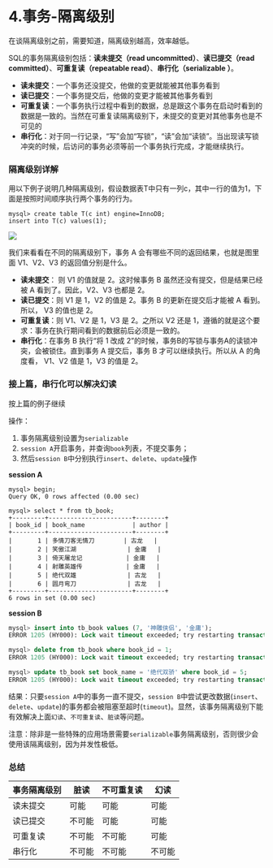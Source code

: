 # 4.事务-隔离级别

在谈隔离级别之前，需要知道，隔离级别越高，效率越低。

SQL的事务隔离级别包括：**读未提交（read uncommitted）**、**读已提交（read committed）**、**可重复读（repeatable read）**、**串行化（serializable ）**。

- **读未提交**：一个事务还没提交，他做的变更就能被其他事务看到
- **读已提交**：一个事务提交后，他做的变更才能被其他事务看到
- **可重复读**：一个事务执行过程中看到的数据，总是跟这个事务在启动时看到的数据是一致的。当然在可重复读隔离级别下，未提交的变更对其他事务也是不可见的
- **串行化**：对于同一行记录，“写”会加“写锁”，“读”会加“读锁”。当出现读写锁冲突的时候，后访问的事务必须等前一个事务执行完成，才能继续执行。



### 隔离级别详解

用以下例子说明几种隔离级别，假设数据表T中只有一列c，其中一行的值为1，下面是按照时间顺序执行两个事务的行为。

```
mysql> create table T(c int) engine=InnoDB;
insert into T(c) values(1);
```

![](F:\Flee-as-a-bird-to-your-mountain\MySQL\pictures\3.事务-隔离性与隔离级别1.png)

我们来看看在不同的隔离级别下，事务 A 会有哪些不同的返回结果，也就是图里面 V1、V2、V3 的返回值分别是什么。

- **读未提交**： 则 V1 的值就是 2。这时候事务 B 虽然还没有提交，但是结果已经被 A 看到了。因此，V2、V3 也都是 2。
- **读已提交**：则 V1 是 1，V2 的值是 2。事务 B 的更新在提交后才能被 A 看到。所以， V3 的值也是 2。
- **可重复读**：则 V1、V2 是 1，V3 是 2。之所以 V2 还是 1，遵循的就是这个要求：事务在执行期间看到的数据前后必须是一致的。
- **串行化**：在事务 B 执行“将 1 改成 2”的时候，事务B的写锁与事务A的读锁冲突，会被锁住。直到事务 A 提交后，事务 B 才可以继续执行。所以从 A 的角度看， V1、V2 值是 1，V3 的值是 2。



### 接上篇，串行化可以解决幻读

按上篇的例子继续

操作：

1. 事务隔离级别设置为`serializable`
2. `session A`开启事务，并查询`book`列表，不提交事务；
3. 然后`session B`中分别执行`insert`、`delete`、`update`操作

**session A**

```
mysql> begin;
Query OK, 0 rows affected (0.00 sec)

mysql> select * from tb_book;
+---------+-----------------------+--------+
| book_id | book_name             | author |
+---------+-----------------------+--------+
|       1 | 多情刀客无情刀        | 古龙   |
|       2 | 笑傲江湖              | 金庸   |
|       3 | 倚天屠龙记            | 金庸   |
|       4 | 射雕英雄传            | 金庸   |
|       5 | 绝代双雄              | 古龙   |
|       6 | 圆月弯刀              | 古龙   |
+---------+-----------------------+--------+
6 rows in set (0.00 sec)
```

**session B**

```sql
mysql> insert into tb_book values (7, '神雕侠侣', '金庸');
ERROR 1205 (HY000): Lock wait timeout exceeded; try restarting transaction

mysql> delete from tb_book where book_id = 1;
ERROR 1205 (HY000): Lock wait timeout exceeded; try restarting transaction

mysql> update tb_book set book_name = '绝代双骄' where book_id = 5;
ERROR 1205 (HY000): Lock wait timeout exceeded; try restarting transaction
```

结果：只要`session A`中的事务一直不提交，`session B`中尝试更改数据(`insert`、`delete`、`update`)的事务都会被阻塞至超时(`timeout`)。显然，该事务隔离级别下能有效解决上面`幻读`、`不可重复读`、`脏读`等问题。

注意：除非是一些特殊的应用场景需要`serializable`事务隔离级别，否则很少会使用该隔离级别，因为并发性极低。



### 总结

| 事务隔离级别 | 脏读   | 不可重复读 | 幻读   |
| ------------ | ------ | ---------- | ------ |
| 读未提交     | 可能   | 可能       | 可能   |
| 读已提交     | 不可能 | 可能       | 可能   |
| 可重复读     | 不可能 | 不可能     | 可能   |
| 串行化       | 不可能 | 不可能     | 不可能 |